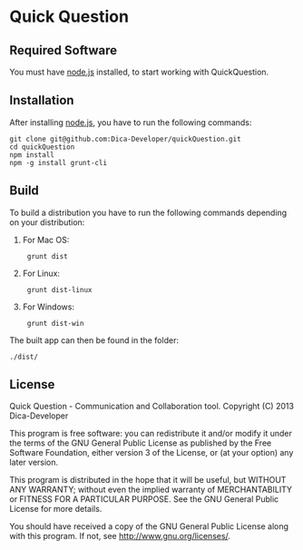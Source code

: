 # Quick Question #


## Required Software ##

You must have [node.js](http://nodejs.org/ "Node.js") installed, to start working with QuickQuestion.

## Installation ##

After installing [node.js](http://nodejs.org/ "Node.js"), you have to run the following commands:

    git clone git@github.com:Dica-Developer/quickQuestion.git
    cd quickQuestion
    npm install
    npm -g install grunt-cli
    
## Build ##

To build a distribution you have to run the following commands depending on your distribution:

1. For Mac OS:

        grunt dist

2. For Linux:

        grunt dist-linux

3. For Windows:

        grunt dist-win

The built app can then be found in the folder:

    ./dist/

## License ##

Quick Question - Communication and Collaboration tool.
Copyright (C) 2013  Dica-Developer

This program is free software: you can redistribute it and/or modify
it under the terms of the GNU General Public License as published by
the Free Software Foundation, either version 3 of the License, or
(at your option) any later version.

This program is distributed in the hope that it will be useful,
but WITHOUT ANY WARRANTY; without even the implied warranty of
MERCHANTABILITY or FITNESS FOR A PARTICULAR PURPOSE.  See the
GNU General Public License for more details.

You should have received a copy of the GNU General Public License
  along with this program.  If not, see <http://www.gnu.org/licenses/>.

